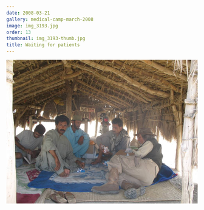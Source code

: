 ```yaml
---
date: 2008-03-21
gallery: medical-camp-march-2008
image: img_3193.jpg
order: 13
thumbnail: img_3193-thumb.jpg
title: Waiting for patients
---
```


![Waiting for patients](./img_3193.jpg)